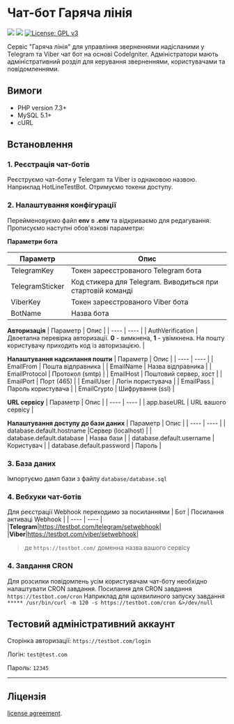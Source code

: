 # Чат-бот Гаряча лінія
![](https://img.shields.io/badge/Version-1.3-green) ![](https://img.shields.io/badge/Base-CodeIgniter-orange) [![License: GPL v3](https://img.shields.io/badge/License-GPLv3-blue.svg)](https://www.gnu.org/licenses/gpl-3.0)

Сервіс "Гаряча лінія" для управління зверненнями надісланими у Telegram та Viber чат бот на основі CodeIgniter. Адміністратори мають адміністративний розділ для керування зверненнями, користувачами та повідомленнями.



## Вимоги
- PHP version 7.3+
- MySQL 5.1+
- cURL



## Встановлення

### 1. Реєстрація чат-ботів

Реєструємо чат-боти у Telergam та Viber із однаковою назвою. Наприклад HotLineTestBot. Отримуємо токени доступу.


### 2. Налаштування конфігурації

Перейменовуємо файл **env** в **.env** та відкриваємо для редагування. Прописуємо наступні обов'язкові параметри:

**Параметри бота**

| Параметр | Опис |
| ---- | ---- |
| TelegramKey | Токен зареєстрованого Telegram бота |
| TelegramSticker | Код стикера для Telegram. Виводиться при стартовій команді |
| ViberKey | Токен зареєстрованого Viber бота |
| BotName | Назва бота |

**Авторизація**
| Параметр | Опис |
| ---- | ---- |
| AuthVerification | Двоетапна перевірка авторизації. **0** - вимкнена, **1** - увімкнена. На пошту користувачу приходить код із авторизацією. |

**Налаштування надсилання пошти**
| Параметр | Опис |
| ---- | ---- |
| EmailFrom | Пошта відправника |
| EmailName | Назва відправника |
| EmailProtocol | Протокол (smtp) |
| EmailHost | Поштовий сервер, хост |
| EmailPort | Порт (465) |
| EmailUser | Логін пористувача |
| EmailPass | Пароль користувача |
| EmailCrypto | Шифрування (ssl) |

**URL сервісу**
| Параметр | Опис |
| ---- | ---- |
| app.baseURL | URL вашого сервісу |

**Налаштування доступу до бази даних**
| Параметр | Опис |
| ---- | ---- |
| database.default.hostname |Сервер (localhost) |
| database.default.database | Назва бази |
| database.default.username | Користувач |
| database.default.password | Пароль |


### 3. База даних

Імпортуємо дамп бази з файлу `database/database.sql`


### 4. Вебхуки чат-ботів

Для реєстрації Webhook переходимо за посиланнями
| Бот | Посилання активаці Webhook |
| ---- | ---- |
|**Telegram**|https://testbot.com/telegram/setwebhook|
|**Viber**|https://testbot.com/viber/setwebhook|

> де `https://testbot.com/` доменна назва вашого сервісу

### 4. Завдання CRON
Для розсилки повідомлень усім користувачам чат-боту необхідно налаштувати CRON завдання.
Посилання для CRON завдання `https://testbot.com/cron`
Наприклад для щохвилиного запуску завдання `***** /usr/bin/curl -m 120 -s https://testbot.com/cron &>/dev/null`


## Тестовий адміністративний аккаунт

Сторінка авторизації: `https://testbot.com/login`

Логін: `test@test.com`

Пароль: `12345`

***

## Ліцензія
[license agreement](https://github.com/vasylzavalko/hotline/blob/main/LICENSE).